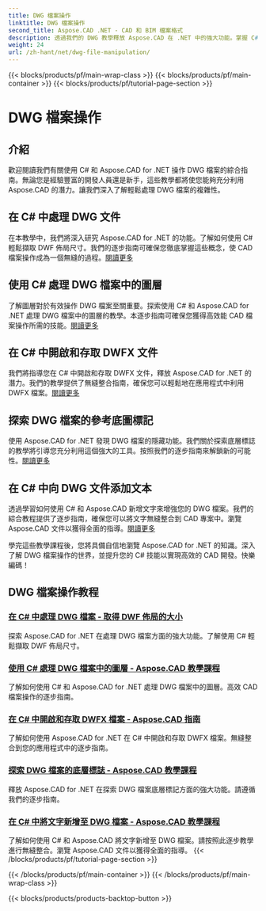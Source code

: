 ```yaml
---
title: DWG 檔案操作
linktitle: DWG 檔案操作
second_title: Aspose.CAD .NET - CAD 和 BIM 檔案格式
description: 透過我們的 DWG 教學釋放 Aspose.CAD 在 .NET 中的強大功能。掌握 C# 以實現高效的 CAD 處理，無縫提取 DWF 佈局尺寸。
weight: 24
url: /zh-hant/net/dwg-file-manipulation/
---
```


{{< blocks/products/pf/main-wrap-class >}}
{{< blocks/products/pf/main-container >}}
{{< blocks/products/pf/tutorial-page-section >}}

# DWG 檔案操作


## 介紹

歡迎閱讀我們有關使用 C# 和 Aspose.CAD for .NET 操作 DWG 檔案的綜合指南。無論您是經驗豐富的開發人員還是新手，這些教學都將使您能夠充分利用 Aspose.CAD 的潛力。讓我們深入了解輕鬆處理 DWG 檔案的複雜性。

## 在 C# 中處理 DWG 文件
在本教學中，我們將深入研究 Aspose.CAD for .NET 的功能。了解如何使用 C# 輕鬆擷取 DWF 佈局尺寸。我們的逐步指南可確保您徹底掌握這些概念，使 CAD 檔案操作成為一個無縫的過程。[閱讀更多](./get-size-of-dwf-layout/)

## 使用 C# 處理 DWG 檔案中的圖層
了解圖層對於有效操作 DWG 檔案至關重要。探索使用 C# 和 Aspose.CAD for .NET 處理 DWG 檔案中的圖層的教學。本逐步指南可確保您獲得高效能 CAD 檔案操作所需的技能。[閱讀更多](./support-of-layers/)

## 在 C# 中開啟和存取 DWFX 文件
我們將指導您在 C# 中開啟和存取 DWFX 文件，釋放 Aspose.CAD for .NET 的潛力。我們的教學提供了無縫整合指南，確保您可以輕鬆地在應用程式中利用 DWFX 檔案。[閱讀更多](./opening-and-accessing-dwfx-files/)

## 探索 DWG 檔案的參考底圖標記
使用 Aspose.CAD for .NET 發現 DWG 檔案的隱藏功能。我們關於探索底層標誌的教學將引導您充分利用這個強大的工具。按照我們的逐步指南來解鎖新的可能性。[閱讀更多](./exploring-underlay-flags-of-dwg/)

## 在 C# 中向 DWG 文件添加文本 
透過學習如何使用 C# 和 Aspose.CAD 新增文字來增強您的 DWG 檔案。我們的綜合教程提供了逐步指南，確保您可以將文字無縫整合到 CAD 專案中。瀏覽 Aspose.CAD 文件以獲得全面的指導。[閱讀更多](./adding-text-to-dwg/)

學完這些教學課程後，您將具備自信地瀏覽 Aspose.CAD for .NET 的知識。深入了解 DWG 檔案操作的世界，並提升您的 C# 技能以實現高效的 CAD 開發。快樂編碼！
## DWG 檔案操作教程
### [在 C# 中處理 DWG 檔案 - 取得 DWF 佈局的大小](./get-size-of-dwf-layout/)
探索 Aspose.CAD for .NET 在處理 DWG 檔案方面的強大功能。了解使用 C# 輕鬆擷取 DWF 佈局尺寸。
### [使用 C# 處理 DWG 檔案中的圖層 - Aspose.CAD 教學課程](./support-of-layers/)
了解如何使用 C# 和 Aspose.CAD for .NET 處理 DWG 檔案中的圖層。高效 CAD 檔案操作的逐步指南。
### [在 C# 中開啟和存取 DWFX 檔案 - Aspose.CAD 指南](./opening-and-accessing-dwfx-files/)
了解如何使用 Aspose.CAD for .NET 在 C# 中開啟和存取 DWFX 檔案。無縫整合到您的應用程式中的逐步指南。
### [探索 DWG 檔案的底層標誌 - Aspose.CAD 教學課程](./exploring-underlay-flags-of-dwg/)
釋放 Aspose.CAD for .NET 在探索 DWG 檔案底層標記方面的強大功能。請遵循我們的逐步指南。
### [在 C# 中將文字新增至 DWG 檔案 - Aspose.CAD 教學課程](./adding-text-to-dwg/)
了解如何使用 C# 和 Aspose.CAD 將文字新增至 DWG 檔案。請按照此逐步教學進行無縫整合。瀏覽 Aspose.CAD 文件以獲得全面的指導。
{{< /blocks/products/pf/tutorial-page-section >}}

{{< /blocks/products/pf/main-container >}}
{{< /blocks/products/pf/main-wrap-class >}}

{{< blocks/products/products-backtop-button >}}
